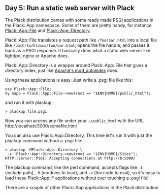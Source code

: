 ## Day 5: Run a static web server with Plack

The Plack distribution comes with some ready made PSGI applications in the Plack::App namespace. Some of them are pretty handy, for instance [Plack::App::File](http://search.cpan.org/perldoc?Plack::App::File) and [Plack::App::Directory](http://search.cpan.org/perldoc?Plack::App::Directory).

Plack::App::File translates a request path like `/foo/bar.html` into a local file like `/path/to/htdocs/foo/bar.html`, opens the file handle, and passes it back as a PSGI response. It basically does what a static web server like lighttpd, nginx or Apache does.

Plack::App::Directory is a wrapper around Plack::App::File that gives a directory index, just like [Apache's mod_autoindex](http://httpd.apache.org/docs/2.0/mod/mod_autoindex.html) does.

Using these applications is easy. Just write a .psgi file like this:

    use Plack::App::File;
    my $app = Plack::App::File->new(root => "$ENV{HOME}/public_html");

and run it with plackup:

    > plackup file.psgi

Now you can access any file under your `~/public_html` with the URL http://localhost:5000/somefile.html

You can also use Plack::App::Directory. This time let's run it with just the plackup command without a .psgi file:

    > plackup -MPlack::App::Directory \
     -e 'Plack::App::Directory->new(root => "$ENV{HOME}/Sites");
    HTTP::Server::PSGI: Accepting connections at http://0:5000/

The plackup command, like the perl command, accepts flags like `-I` (include path), `-M` (modules to load), and `-e` (the code to eval), so it's easy to load these Plack::App::* applications without ever touching a .psgi file!

There are a couple of other Plack::App applications in the Plack distribution.
